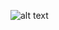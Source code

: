 
![alt text](https://github.com/GeorgeDittmar/jurymindai-page/blob/main/docs/_static/jurymindai-logo.png?raw=true)